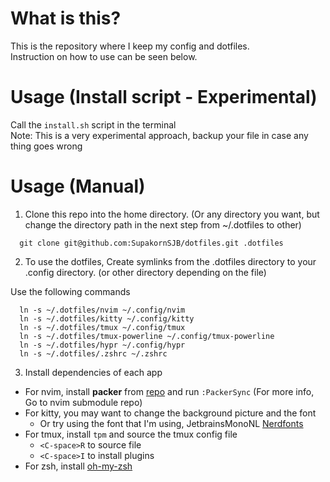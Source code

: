 # What is this?

This is the repository where I keep my config and dotfiles. <br/>
Instruction on how to use can be seen below.

# Usage (Install script - Experimental)

Call the `install.sh` script in the terminal <br/>
Note: This is a very experimental approach, backup your file in case any thing goes wrong

# Usage (Manual)

1. Clone this repo into the home directory. (Or any directory you want, but
change the directory path in the next step from ~/.dotfiles to other)
```
  git clone git@github.com:SupakornSJB/dotfiles.git .dotfiles
```

2. To use the dotfiles, Create symlinks from the
.dotfiles directory to your .config directory. (or other directory depending on the file)<br/>

Use the following commands
```
  ln -s ~/.dotfiles/nvim ~/.config/nvim
  ln -s ~/.dotfiles/kitty ~/.config/kitty
  ln -s ~/.dotfiles/tmux ~/.config/tmux
  ln -s ~/.dotfiles/tmux-powerline ~/.config/tmux-powerline
  ln -s ~/.dotfiles/hypr ~/.config/hypr
  ln -s ~/.dotfiles/.zshrc ~/.zshrc
```

3. Install dependencies of each app
  - For nvim, install **packer** from [repo](https://github.com/wbthomason/packer.nvim) and run `:PackerSync` (For more info, Go
  to nvim submodule repo)
  - For kitty, you may want to change the background picture and the font
    - Or try using the font that I'm using, JetbrainsMonoNL [Nerdfonts](https://www.nerdfonts.com/font-downloads)
  - For tmux, install `tpm` and source the tmux config file
    - `<C-space>R` to source file
    - `<C-space>I` to install plugins
  - For zsh, install [oh-my-zsh](https://ohmyz.sh/)
